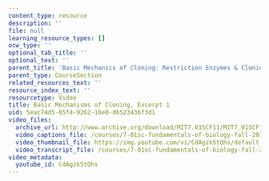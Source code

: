 ```yaml
---
content_type: resource
description: ''
file: null
learning_resource_types: []
ocw_type: ''
optional_tab_title: ''
optional_text: ''
parent_title: 'Basic Mechanics of Cloning: Restriction Enzymes & Cloning Vectors'
parent_type: CourseSection
related_resources_text: ''
resource_index_text: ''
resourcetype: Video
title: Basic Mechanisms of Cloning, Excerpt 1
uid: 5eac74d5-05f4-9262-16e0-d6523436f3d1
video_files:
  archive_url: http://www.archive.org/download/MIT7.01SCF11/MIT7_01SCF11_track09_300k.mp4
  video_captions_file: /courses/7-01sc-fundamentals-of-biology-fall-2011/f9d609e641fe57379cb0110737b39bde_CdAgzk5tQhs.vtt
  video_thumbnail_file: https://img.youtube.com/vi/CdAgzk5tQhs/default.jpg
  video_transcript_file: /courses/7-01sc-fundamentals-of-biology-fall-2011/6a7b29ab7d34e291047037036ea54c8a_CdAgzk5tQhs.pdf
video_metadata:
  youtube_id: CdAgzk5tQhs
---
```

